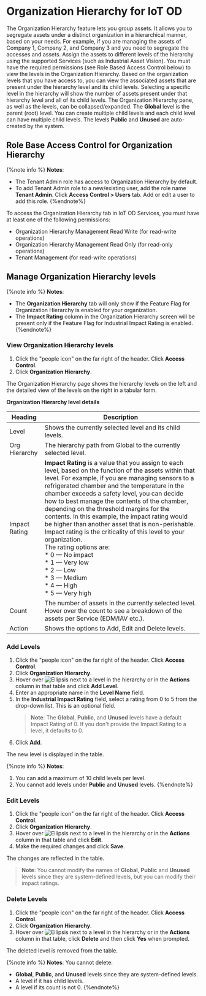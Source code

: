 # Organization Hierarchy for IoT OD

The Organization Hierarchy feature lets you group assets. It allows you to segregate assets under a distinct organization in a hierarchical manner, based on your needs. For example, if you are managing the assets of Company 1, Company 2, and Company 3 and you need to segregate the accesses and assets. Assign the assets to different levels of the hierarchy using the supported Services (such as Industrial Asset Vision). You must have the required permissions (see Role Based Access Control below) to view the levels in the Organization Hierarchy. Based on the organization levels that you have access to, you can view the associated assets that are present under the hierarchy level and its child levels. Selecting a specific level in the hierarchy will show the number of assets present under that hierarchy level and all of its child levels. The Organization Hierarchy pane, as well as the levels, can be collapsed/expanded. The **Global** level is the parent (root) level. You can create multiple child levels and each child level can have multiple child levels. The levels **Public** and **Unused** are auto-created by the system.


## Role Base Access Control for Organization Hierarchy

{%note info %}
**Notes**:
* The Tenant Admin role has access to Organization Hierarchy by default.
* To add Tenant Admin role to a new/existing user, add the role name **Tenant Admin**. Click **Access Control > Users** tab. Add or edit a user to add this role.
{%endnote%}

To access the Organization Hierarchy tab in IoT OD Services, you must have at least one of the following permissions:

* Organization Hierarchy Management Read Write (for read-write operations)
* Organization Hierarchy Management Read Only (for read-only operations)
* Tenant Management (for read-write operations)


##  Manage Organization Hierarchy levels

{%note info %}
**Notes**: 
* The **Organization Hierarchy** tab will only show if the Feature Flag for Organization Hierarchy is enabled for your organization.
* The **Impact Rating** column in the Organization Hierarchy screen will be present only if the Feature Flag for Industrial Impact Rating is enabled.
{%endnote%}

### View Organization Hierarchy levels

1. Click the "people icon" on the far right of the header. Click **Access Control**.
2. Click **Organization Hierarchy**.

The Organization Hierarchy page shows the hierarchy levels on the left and the detailed view of the levels on the right in a tabular form.

**Organization Hierarchy level details**

|Heading|Description|
|---|---|
|Level|	Shows the currently selected level and its child levels.|
|Org Hierarchy	|The hierarchy path from Global to the currently selected level.|
|Impact Rating	|**Impact Rating** is a value that you assign to each level, based on the function of the assets within that level. For example, if you are managing sensors to a refrigerated chamber and the temperature in the chamber exceeds a safety level, you can decide how to best manage the contents of the chamber, depending on the threshold margins for the contents. In this example, the impact rating would be higher than another asset that is non-perishable. Impact rating is the criticality of this level to your organization.<br>The rating options are:<br>* 0 — No impact<br>* 1 — Very low<br>* 2 — Low<br>* 3 — Medium<br>* 4 — High<br>* 5 — Very high|
|Count|	The number of assets in the currently selected level. Hover over the count to see a breakdown of the assets per Service (EDM/IAV etc.).|
|Action	|Shows the options to Add, Edit and Delete levels.|


### Add Levels

1. Click the "people icon" on the far right of the header. Click **Access Control**.
2. Click **Organization Hierarchy**.
3. Hover over ![Ellipsis](/graphics/edge_device/ellipsis_global.png) next to a level in the hierarchy or in the **Actions** column in that table and click **Add Level**.
4. Enter an appropriate name in the **Level Name** field.
5. In the **Industrial Impact Rating** field, select a rating from 0 to 5 from the drop-down list. This is an optional field.
   >**Note**: The **Global**, **Public**, and **Unused** levels have a default Impact Rating of 0. If you don't provide the Impact Rating to a level, it defaults to 0.
7. Click **Add**.

The new level is displayed in the table.

{%note info %}
**Notes**:
1. You can add a maximum of 10 child levels per level.
2. You cannot add levels under **Public** and **Unused** levels.
{%endnote%}

### Edit Levels

1. Click the "people icon" on the far right of the header. Click **Access Control**.
2. Click **Organization Hierarchy**.
3. Hover over ![Ellipsis](/graphics/edge_device/ellipsis_global.png) next to a level in the hierarchy or in the **Actions** column in that table and click **Edit**.
4. Make the required changes and click **Save**.

The changes are reflected in the table.

>**Note**: You cannot modify the names of **Global**, **Public** and **Unused** levels since they are system-defined levels, but you can modify their impact ratings.

### Delete Levels

1. Click the "people icon" on the far right of the header. Click **Access Control**.
2. Click **Organization Hierarchy**.
3. Hover over ![Ellipsis](/graphics/edge_device/ellipsis_global.png) next to a level in the hierarchy or in the **Actions** column in that table, click **Delete** and then click **Yes** when prompted.

The deleted level is removed from the table.

{%note info %}
**Notes**: 
You cannot delete:
* **Global**, **Public**, and **Unused** levels since they are system-defined levels.
* A level if it has child levels.
* A level if its count is not 0.
{%endnote%}
